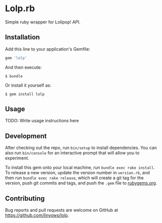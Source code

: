 # Lolp.rb

Simple ruby wrapper for Lolipop! API.

## Installation

Add this line to your application's Gemfile:

```ruby
gem 'lolp'
```

And then execute:

    $ bundle

Or install it yourself as:

    $ gem install lolp

## Usage

TODO: Write usage instructions here

## Development

After checking out the repo, run `bin/setup` to install dependencies. You can also run `bin/console` for an interactive prompt that will allow you to experiment.

To install this gem onto your local machine, run `bundle exec rake install`. To release a new version, update the version number in `version.rb`, and then run `bundle exec rake release`, which will create a git tag for the version, push git commits and tags, and push the `.gem` file to [rubygems.org](https://rubygems.org).

## Contributing

Bug reports and pull requests are welcome on GitHub at https://github.com/linyows/lolp.

